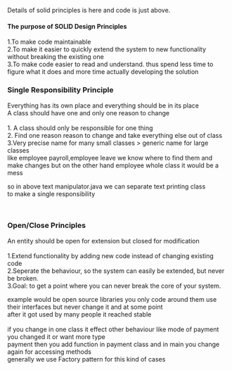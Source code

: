 Details of solid principles is here and code is just above.

<p>
<h4>The purpose of SOLID Design Principles</h4>
1.To make code maintainable <br>
2.To make it easier to quickly extend the system to new functionality without breaking the existing one<br>
3.To make code easier to read and understand. thus spend less time to figure what it does and more time actually developing the solution<br>

<p>


<h3>Single Responsibility Principle</h3>
Everything has its own place and everything should be in its place<br>
A class should have one and only one reason to change<br>
<br>
1. A class should only be responsible for one thing<br>
2. Find one reason reason to change and take everything else out of class<br>
3.Very precise name for many small classes  > generic name for large classes<br>
        like employee payroll,employee leave we know where to find them and make changes but on the other hand employee whole class it would be a mess<br>


so in above text manipulator.java we can separate text printing class<br>
to make a single responsibility<br>

<p>
<br>
<h3>Open/Close Principles</h3>
An entity should be open for extension but closed for modification<br>
<br>
1.Extend functionality by adding new code instead of changing existing code<br>
2.Seperate the behaviour, so the system can easily be extended, but never be broken.<br>
3.Goal: to get a point where you can never break the core of your system.<br>

example would be open source libraries you only code around them use their interfaces but never change it and at some point <br>
after it got used by many people it reached stable<br>
<br>
if you change in one class it effect other behaviour like mode of payment you changed it or want more type <br>
payment then you add function in payment class and in main you change again for accessing methods <br>
generally we use Factory pattern for this kind of cases<br>

